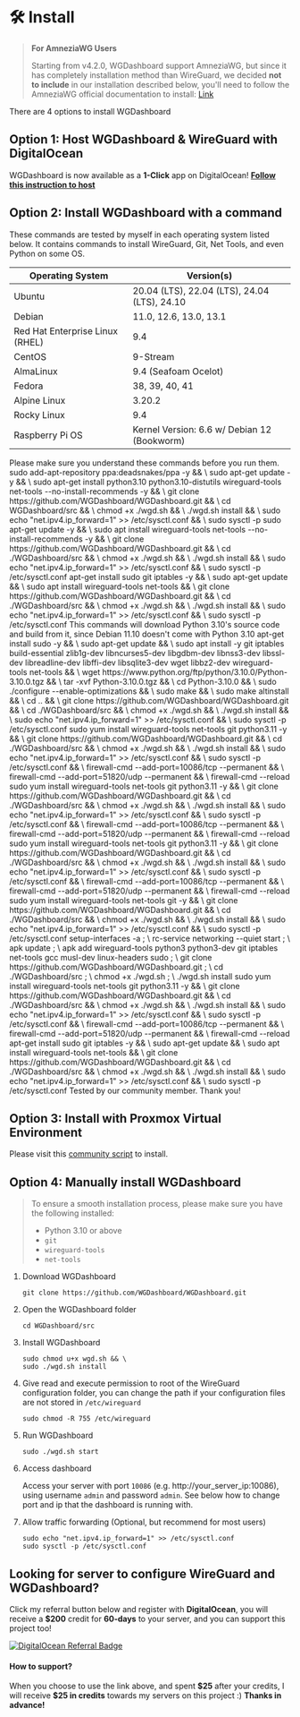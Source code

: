 # 🛠 Install

> **For AmneziaWG Users**
> 
> Starting from v4.2.0, WGDashboard support AmneziaWG, but since it has completely installation method than WireGuard, we decided **not to include** in our installation described below, you'll need to follow the AmneziaWG official documentation to install: [Link](https://github.com/amnezia-vpn/amneziawg-linux-kernel-module)

There are 4 options to install WGDashboard

## Option 1: Host WGDashboard & WireGuard with DigitalOcean

WGDashboard is now available as a **1-Click** app on DigitalOcean! **[Follow this instruction to host](Host-WGDashboard-WireGuard-with-DigitalOcean.md)**

## Option 2: Install WGDashboard with a command

These commands are tested by myself in each operating system listed below. It contains commands to install WireGuard, Git, Net Tools, and even Python on some OS.

| Operating System                | Version(s)                                   |
|---------------------------------|----------------------------------------------|
| Ubuntu                          | 20.04 (LTS), 22.04 (LTS), 24.04 (LTS), 24.10 |
| Debian                          | 11.0, 12.6, 13.0, 13.1                       |
| Red Hat Enterprise Linux (RHEL) | 9.4                                          |
| CentOS                          | 9-Stream                                     |
| AlmaLinux                       | 9.4 (Seafoam Ocelot)                         |
| Fedora                          | 38, 39, 40, 41                               |
| Alpine Linux                    | 3.20.2                                       |
| Rocky Linux                     | 9.4                                          |
| Raspberry Pi OS                 | Kernel Version: 6.6 w/ Debian 12 (Bookworm)  |


<warning>
Please make sure you understand these commands before you run them.
</warning>

<tabs>
   <tab title="Ubuntu">
      <chapter title="20.04 (LTS)">
         <code-block lang="shell">
             sudo add-apt-repository ppa:deadsnakes/ppa -y && \
             sudo apt-get update -y && \
             sudo apt-get install python3.10 python3.10-distutils wireguard-tools net-tools --no-install-recommends -y && \
             git clone https://github.com/WGDashboard/WGDashboard.git && \
             cd WGDashboard/src && \
             chmod +x ./wgd.sh && \
             ./wgd.sh install && \
             sudo echo "net.ipv4.ip_forward=1" >> /etc/sysctl.conf && \
             sudo sysctl -p
         </code-block>
      </chapter>
      <chapter title="22.04 (LTS), 24.04 (LTS) and 24.10">
         <code-block lang="shell">
             sudo apt-get update -y && \
             sudo apt install wireguard-tools net-tools --no-install-recommends -y && \
             git clone https://github.com/WGDashboard/WGDashboard.git && \
             cd ./WGDashboard/src && \
             chmod +x ./wgd.sh && \
             ./wgd.sh install && \
             sudo echo "net.ipv4.ip_forward=1" >> /etc/sysctl.conf && \
             sudo sysctl -p /etc/sysctl.conf
         </code-block>
      </chapter>
   </tab>
   <tab title="Debian">
      <chapter title="12.6, 13.0">
         <code-block lang="shell">
             apt-get install sudo git iptables -y && \ 
             sudo apt-get update && \
             sudo apt install wireguard-tools net-tools && \
             git clone https://github.com/WGDashboard/WGDashboard.git && \
             cd ./WGDashboard/src && \
             chmod +x ./wgd.sh && \
             ./wgd.sh install && \
             sudo echo "net.ipv4.ip_forward=1" >> /etc/sysctl.conf && \
             sudo sysctl -p /etc/sysctl.conf
         </code-block>
      </chapter>
      <chapter title="11.10">
         <warning>This commands will download Python 3.10's source code and build from it, since Debian 11.10 doesn't come with Python 3.10</warning>
         <code-block lang="shell">
             apt-get install sudo -y && \ 
             sudo apt-get update && \ 
             sudo apt install -y git iptables build-essential zlib1g-dev libncurses5-dev libgdbm-dev libnss3-dev libssl-dev libreadline-dev libffi-dev libsqlite3-dev wget libbz2-dev wireguard-tools net-tools && \ 
             wget https://www.python.org/ftp/python/3.10.0/Python-3.10.0.tgz && \ 
             tar -xvf Python-3.10.0.tgz && \ 
             cd Python-3.10.0 && \ 
             sudo ./configure --enable-optimizations && \ 
             sudo make && \ 
             sudo make altinstall && \ 
             cd .. && \ 
             git clone https://github.com/WGDashboard/WGDashboard.git && \ 
             cd ./WGDashboard/src && \ 
             chmod +x ./wgd.sh && \ 
             ./wgd.sh install && \ 
             sudo echo "net.ipv4.ip_forward=1" >> /etc/sysctl.conf && \
             sudo sysctl -p /etc/sysctl.conf
         </code-block>
      </chapter>
   </tab>
   <tab title="Red Hat Enterprise Linux">
      <chapter title="9.4">
         <code-block lang="shell">
             sudo yum install wireguard-tools net-tools git python3.11 -y && \
             git clone https://github.com/WGDashboard/WGDashboard.git && \
             cd ./WGDashboard/src && \
             chmod +x ./wgd.sh && \
             ./wgd.sh install && \
             sudo echo "net.ipv4.ip_forward=1" >> /etc/sysctl.conf && \
             sudo sysctl -p /etc/sysctl.conf && \
             firewall-cmd --add-port=10086/tcp --permanent && \
             firewall-cmd --add-port=51820/udp --permanent && \
             firewall-cmd --reload
         </code-block>
      </chapter>
   </tab>
   <tab title="CentOS">
      <chapter title="9-Stream">
         <code-block lang="shell">
             sudo yum install wireguard-tools net-tools git python3.11 -y && \
             git clone https://github.com/WGDashboard/WGDashboard.git && \
             cd ./WGDashboard/src && \
             chmod +x ./wgd.sh && \
             ./wgd.sh install && \
             sudo echo "net.ipv4.ip_forward=1" >> /etc/sysctl.conf && \
             sudo sysctl -p /etc/sysctl.conf && \
             firewall-cmd --add-port=10086/tcp --permanent && \
             firewall-cmd --add-port=51820/udp --permanent && \
             firewall-cmd --reload
         </code-block>
      </chapter>
   </tab>
   <tab title="AlmaLinux">
        <chapter title="9.4 (Seafoam Ocelot)">
            <code-block lang="shell">
                sudo yum install wireguard-tools net-tools git python3.11 -y && \
                git clone https://github.com/WGDashboard/WGDashboard.git && \
                cd ./WGDashboard/src && \
                chmod +x ./wgd.sh && \
                ./wgd.sh install && \
                sudo echo "net.ipv4.ip_forward=1" >> /etc/sysctl.conf && \
                sudo sysctl -p /etc/sysctl.conf && \
                firewall-cmd --add-port=10086/tcp --permanent && \
                firewall-cmd --add-port=51820/udp --permanent && \
                firewall-cmd --reload
            </code-block>
        </chapter>
   </tab>
   <tab title="Fedora">
      <chapter title="38, 39, 40, 41">
         <code-block lang="shell">
             sudo yum install wireguard-tools net-tools git -y && \
             git clone https://github.com/WGDashboard/WGDashboard.git && \
             cd ./WGDashboard/src && \
             chmod +x ./wgd.sh && \
             ./wgd.sh install && \
             sudo echo "net.ipv4.ip_forward=1" >> /etc/sysctl.conf && \
             sudo sysctl -p /etc/sysctl.conf
         </code-block>
      </chapter>
   </tab>
   <tab title="Alpine Linux">
		<chapter title="3.20.2">
			<code-block lang="shell">
               setup-interfaces -a ; \
               rc-service networking --quiet start ; \
               apk update ; \
               apk add wireguard-tools python3 python3-dev git iptables net-tools gcc musl-dev linux-headers sudo ; \
               git clone https://github.com/WGDashboard/WGDashboard.git ; \
               cd ./WGDashboard/src ; \
               chmod +x ./wgd.sh ; \
               ./wgd.sh install
			</code-block>
		</chapter>
    </tab>
   <tab title="Rocky Linux">
      <chapter title="9.4">
         <code-block lang="shell">
             sudo yum install wireguard-tools net-tools git python3.11 -y && \
             git clone https://github.com/WGDashboard/WGDashboard.git && \
             cd ./WGDashboard/src && \
             chmod +x ./wgd.sh && \
             ./wgd.sh install && \
             sudo echo "net.ipv4.ip_forward=1" >> /etc/sysctl.conf && \
             sudo sysctl -p /etc/sysctl.conf && \
             firewall-cmd --add-port=10086/tcp --permanent && \
             firewall-cmd --add-port=51820/udp --permanent && \
             firewall-cmd --reload
         </code-block>
      </chapter>
   </tab>
   <tab title="Raspberry Pi OS">
      <chapter title="Kernel Version: 6.6 w/ Debian 12 (Bookworm)">
         <code-block lang="shell">
             apt-get install sudo git iptables -y && \ 
             sudo apt-get update && \
             sudo apt install wireguard-tools net-tools && \
             git clone https://github.com/WGDashboard/WGDashboard.git && \
             cd ./WGDashboard/src && \
             chmod +x ./wgd.sh && \
             ./wgd.sh install && \
             sudo echo "net.ipv4.ip_forward=1" >> /etc/sysctl.conf && \
             sudo sysctl -p /etc/sysctl.conf
         </code-block>
         <tip>Tested by our community member. Thank you!</tip>
      </chapter>
   </tab>
</tabs>

## Option 3: Install with Proxmox Virtual Environment

Please visit this [community script](https://community-scripts.github.io/ProxmoxVE/scripts?id=wireguard) to install.

## Option 4: Manually install WGDashboard

> To ensure a smooth installation process, please make sure you have the following installed:
> - Python 3.10 or above
> - `git`
> - `wireguard-tools`
> - `net-tools`

1. Download WGDashboard
   ```shell
   git clone https://github.com/WGDashboard/WGDashboard.git
   ```
   
2. Open the WGDashboard folder
   ```shell
   cd WGDashboard/src
   ```

3. Install WGDashboard
   ```shell
   sudo chmod u+x wgd.sh && \
   sudo ./wgd.sh install
   ```

4. Give read and execute permission to root of the WireGuard configuration folder, you can change the path if your configuration files are not stored in `/etc/wireguard`
   ```shell
   sudo chmod -R 755 /etc/wireguard
   ```

5. Run WGDashboard
   ```shell
   sudo ./wgd.sh start
   ```

6. Access dashboard

   Access your server with port `10086` (e.g. http://your_server_ip:10086), using username `admin` and password `admin`. See below how to change port and ip that the dashboard is running with.

7. Allow traffic forwarding (Optional, but recommend for most users)
   ```shell
   sudo echo "net.ipv4.ip_forward=1" >> /etc/sysctl.conf
   sudo sysctl -p /etc/sysctl.conf
   ```

## Looking for server to configure WireGuard and WGDashboard?

Click my referral button below and register with **DigitalOcean**, you will receive a **$200** credit for **60-days** to your server, and you can support this project too!

[![DigitalOcean Referral Badge](https://web-platforms.sfo2.cdn.digitaloceanspaces.com/WWW/Badge%203.svg)](https://www.digitalocean.com/?refcode=a84cb9aac585&utm_campaign=Referral_Invite&utm_medium=Referral_Program&utm_source=badge)
#### How to support?
When you choose to use the link above, and spent **\$25** after your credits, I will receive **$25 in credits** towards my servers on this project :) **Thanks in advance!**